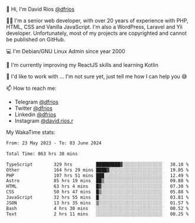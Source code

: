 👋 Hi, I'm David Rios [@dfrios](https://github.com/dfrios)

👨‍💻 I'm a senior web developer, with over 20 years of experience with PHP, HTML, CSS and Vanilla JavaScript. I'm also a WordPress, Laravel and Yii developer. Unfortunately, most of my projects are copyrighted and cannot be published on GitHub.

💻 I'm Debian/GNU Linux Admin since year 2000

🌱 I'm currently improving my ReactJS skills and learning Kotlin

💞️ I'd like to work with ... I'm not sure yet, just tell me how I can help you 😅


📫 How to reach me:
* Telegram [@dfrios](https://t.me/dfrios)
* Twitter [@dfrios](https://twitter.com/dfrios)
* Linkedin [@dfrios](https://linkedin.com/in/dfrios)
* Instagram [@david.rios.r](https://instagram.com/david.rios.r)



My WakaTime stats:
<!--START_SECTION:waka-->

```txt
From: 23 May 2023 - To: 03 June 2024

Total Time: 863 hrs 38 mins

TypeScript        329 hrs         █████████▓░░░░░░░░░░░░░░░   38.10 %
Other             164 hrs 29 mins ████▓░░░░░░░░░░░░░░░░░░░░   19.05 %
PHP               107 hrs 51 mins ███░░░░░░░░░░░░░░░░░░░░░░   12.49 %
Astro             85 hrs 19 mins  ██▒░░░░░░░░░░░░░░░░░░░░░░   09.88 %
HTML              63 hrs 4 mins   █▓░░░░░░░░░░░░░░░░░░░░░░░   07.30 %
CSS               50 hrs 47 mins  █▒░░░░░░░░░░░░░░░░░░░░░░░   05.88 %
JavaScript        32 hrs 55 mins  █░░░░░░░░░░░░░░░░░░░░░░░░   03.81 %
JSON              13 hrs 35 mins  ▒░░░░░░░░░░░░░░░░░░░░░░░░   01.57 %
Bash              4 hrs 30 mins   ░░░░░░░░░░░░░░░░░░░░░░░░░   00.52 %
Text              2 hrs 11 mins   ░░░░░░░░░░░░░░░░░░░░░░░░░   00.25 %
```

<!--END_SECTION:waka-->
